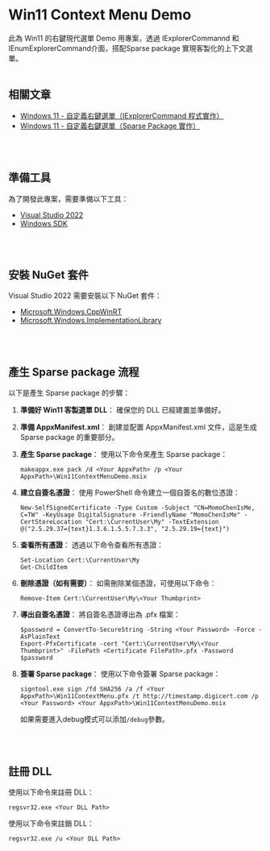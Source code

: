 # Win11 Context Menu Demo
此為 Win11 的右鍵現代選單 Demo 用專案，透過 IExplorerCommannd 和 IEnumExplorerCommand介面，搭配Sparse package 實現客製化的上下文選單。
<br>
<br>

## 相關文章
 - [Windows 11 - 自定義右鍵選單（IExplorerCommand 程式實作）](https://www.momochenisme.com/2023/12/windows11-custom-contextmenu-with-iexplorercommand-and-sparsepackage.html)
 - [Windows 11 - 自定義右鍵選單（Sparse Package 實作）](https://www.momochenisme.com/2023/12/windows11-custom-contextmenu-with-iexplorercommand-and-sparsepackage-part2.html)
<br>
<br>

## 準備工具
為了開發此專案，需要準備以下工具：
- [Visual Studio 2022](https://visualstudio.microsoft.com/zh-hant/vs/whatsnew/)
- [Windows SDK](https://developer.microsoft.com/zh-tw/windows/downloads/windows-sdk/)
<br>
<br>

## 安裝 NuGet 套件
Visual Studio 2022 需要安裝以下 NuGet 套件：
- [Microsoft.Windows.CppWinRT](https://github.com/Microsoft/cppwinrt)
- [Microsoft.Windows.ImplementationLibrary](https://github.com/Microsoft/wil)
<br>
<br>

## 產生 Sparse package 流程
以下是產生 Sparse package 的步驟：

1. **準備好 Win11 客製選單 DLL**：
   確保您的 DLL 已經建置並準備好。

2. **準備 AppxManifest.xml**：
   創建並配置 AppxManifest.xml 文件，這是生成 Sparse package 的重要部分。

3. **產生 Sparse package**：
   使用以下命令來產生 Sparse package：
    ```
    makeappx.exe pack /d <Your AppxPath> /p <Your AppxPath>\Win11ContextMenuDemo.msix
    ```

4. **建立自簽名憑證**：
使用 PowerShell 命令建立一個自簽名的數位憑證：
    ```
    New-SelfSignedCertificate -Type Custom -Subject "CN=MomoChenIsMe, C=TW" -KeyUsage DigitalSignature -FriendlyName "MomoChenIsMe" -CertStoreLocation "Cert:\CurrentUser\My" -TextExtension @("2.5.29.37={text}1.3.6.1.5.5.7.3.3", "2.5.29.19={text}")
    ```

5. **查看所有憑證**：
透過以下命令查看所有憑證：
    ```
    Set-Location Cert:\CurrentUser\My
    Get-ChildItem
    ```

6. **刪除憑證（如有需要）**：
如需刪除某個憑證，可使用以下命令：
    ```
    Remove-Item Cert:\CurrentUser\My\<Your Thumbprint>
    ```

7. **導出自簽名憑證**：
將自簽名憑證導出為 .pfx 檔案：
    ```
    $password = ConvertTo-SecureString -String <Your Password> -Force -AsPlainText
    Export-PfxCertificate -cert "Cert:\CurrentUser\My\<Your Thumbprint>" -FilePath <Certificate FilePath>.pfx -Password $password
    ```

8. **簽署 Sparse package**：
使用以下命令簽署 Sparse package： 
    ```
    signtool.exe sign /fd SHA256 /a /f <Your AppxPath>\Win11ContextMenu.pfx /t http://timestamp.digicert.com /p <Your Password> <Your AppxPath>\Win11ContextMenuDemo.msix
    ```
    如果需要進入debug模式可以添加`/debug`參數。
<br>
<br>

## 註冊 DLL
使用以下命令來註冊 DLL：
```
regsvr32.exe <Your DLL Path>
```

使用以下命令來註銷 DLL：
```
regsvr32.exe /u <Your DLL Path>
```
